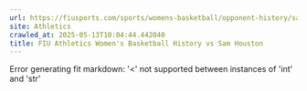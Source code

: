 ```yaml
---
url: https://fiusports.com/sports/womens-basketball/opponent-history/sam-houston/114
site: Athletics
crawled_at: 2025-05-13T10:04:44.442040
title: FIU Athletics Women's Basketball History vs Sam Houston
---
```


Error generating fit markdown: '<' not supported between instances of 'int' and 'str'